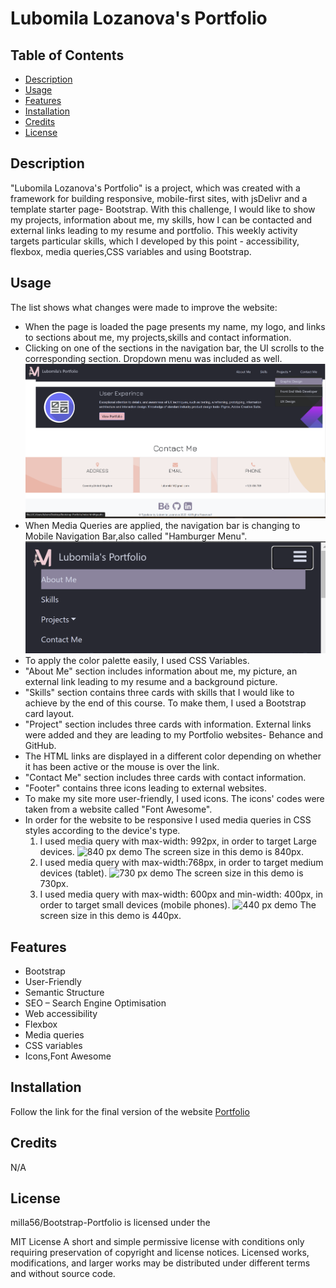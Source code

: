 # Lubomila Lozanova's Portfolio


## Table of Contents 

- [Description](#description)
- [Usage](#usage)
- [Features](#features)
- [Installation](#installation)
- [Credits](#credits)
- [License](#license)


## Description

"Lubomila Lozanova's Portfolio" is a project, which was created with a framework for building responsive, mobile-first sites, with jsDelivr and a template starter page- Bootstrap. With this challenge, I would like to show my projects, information about me, my skills, how I can be contacted and external links leading to my resume and portfolio.
 This weekly activity targets particular skills, which I developed by this point - accessibility, flexbox, media queries,CSS variables and using Bootstrap.

 ## Usage
 The list shows what changes were made to improve the website:

- When the page is loaded the page presents my name, my logo, and links to sections about me, my projects,skills and contact information.
- Clicking on one of the sections in the navigation bar, the UI scrolls to the corresponding section. Dropdown menu was included as well.
![Dropdown menu](./screenshot/image.png)
- When Media Queries are applied, the navigation bar is changing to Mobile Navigation Bar,also called "Hamburger Menu".
![Burger menu](./screenshot/image%20(2).png)
- To apply the color palette easily, I used CSS Variables.
- "About Me" section includes information about me, my picture, an external link leading to my resume and a background picture.
- "Skills" section contains three cards with skills that I would like to achieve by the end of this course. To make them, I used a Bootstrap card layout.
- "Project" section includes three cards with information. External links were added and they are leading to my Portfolio websites- Behance and GitHub.
- The HTML links are displayed in a different color depending on whether it has been active or the mouse is over the link.
- "Contact Me" section includes three cards with contact information. 
- "Footer" contains three icons leading to external websites. 
- To make my site more user-friendly, I used icons. The icons' codes were taken from a website called "Font Awesome". 
- In order for the website to be responsive I used media queries in CSS styles according to the device's type.
   1.  I used media query with max-width: 992px, in order to target Large devices. 
    ![840 px demo](./screenshot/840px.gif)
   The screen size in this demo is 840px.
    2.  I used media query with max-width:768px, in order to target medium devices (tablet). 
    ![730 px demo](./screenshot/730px.gif)
   The screen size in this demo is 730px.
   3.  I used media query with max-width: 600px and min-width: 400px, in order to target small devices (mobile phones). 
    ![440 px demo](./screenshot/440px.gif)
   The screen size in this demo is 440px.


 ## Features
- Bootstrap
- User-Friendly
- Semantic Structure
- SEO – Search Engine Optimisation
- Web accessibility 
- Flexbox
- Media queries
- CSS variables
- Icons,Font Awesome

## Installation
Follow the link for the final version of the website [Portfolio](https://milla56.github.io/Bootstrap-Portfolio/) 

## Credits

N/A


## License

milla56/Bootstrap-Portfolio is licensed under the

MIT License
A short and simple permissive license with conditions only requiring preservation of copyright and license notices. Licensed works, modifications, and larger works may be distributed under different terms and without source code.

